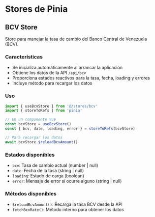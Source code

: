 # Stores de Pinia

## BCV Store

Store para manejar la tasa de cambio del Banco Central de Venezuela (BCV).

### Características

- Se inicializa automáticamente al arrancar la aplicación
- Obtiene los datos de la API `/api/bcv`
- Proporciona estados reactivos para la tasa, fecha, loading y errores
- Incluye método para recargar los datos

### Uso

```javascript
import { useBcvStore } from '@/stores/bcv'
import { storeToRefs } from 'pinia'

// En un componente Vue
const bcvStore = useBcvStore()
const { bcv, date, loading, error } = storeToRefs(bcvStore)

// Para recargar los datos
await bcvStore.$reloadBcvAmount()
```

### Estados disponibles

- `bcv`: Tasa de cambio actual (number | null)
- `date`: Fecha de la tasa (string | null)  
- `loading`: Estado de carga (boolean)
- `error`: Mensaje de error si ocurre alguno (string | null)

### Métodos disponibles

- `$reloadBcvAmount()`: Recarga la tasa BCV desde la API
- `fetchBcvRate()`: Método interno para obtener los datos 
